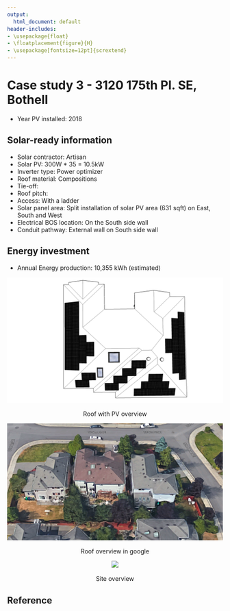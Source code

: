 ```yaml
---
output:
  html_document: default
header-includes:
- \usepackage{float}
- \floatplacement{figure}{H}
- \usepackage[fontsize=12pt]{scrextend}
---
```



# Case study 3 - 3120 175th Pl. SE, Bothell

* Year PV installed: 2018


## Solar-ready information 

* Solar contractor: Artisan
* Solar PV: 300W * 35 = 10.5kW
* Inverter type: Power optimizer
* Roof material: Compositions
* Tie-off: 
* Roof pitch: 
* Access: With a ladder
* Solar panel area: Split installation of solar PV area (631 sqft) on East, South and West 
* Electrical BOS location: On the South side wall
* Conduit pathway: External wall on South side wall 


## Energy investment

* Annual Energy production: 10,355 kWh (estimated)

<p align="center">
  <img src="Color OH.png">
</p>
<p align="center">Roof with PV overview <p align="center">

<p align="center">
  <img src="google.png">
</p>
<p align="center">Roof overview in google <p align="center">

<p align="center">
  <img src="DSC00072.jpg">
</p>
<p align="center">Site overview <p align="center">


## Reference


